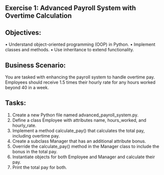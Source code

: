 ## Exercise 1: Advanced Payroll System with Overtime Calculation

## Objectives:
•	Understand object-oriented programming (OOP) in Python.
•	Implement classes and methods.
•	Use inheritance to extend functionality.

## Business Scenario: 
You are tasked with enhancing the payroll system to handle overtime pay. Employees should receive 1.5 times their hourly rate for any hours worked beyond 40 in a week.

## Tasks:
1.	Create a new Python file named advanced_payroll_system.py.
2.	Define a class Employee with attributes name, hours_worked, and hourly_rate.
3.	Implement a method calculate_pay() that calculates the total pay, including overtime pay.
4.	Create a subclass Manager that has an additional attribute bonus.
5.	Override the calculate_pay() method in the Manager class to include the bonus in the total pay.
6.	Instantiate objects for both Employee and Manager and calculate their pay.
7.	Print the total pay for both.
